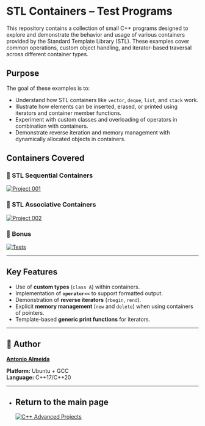 # STL Containers – Test Programs

This repository contains a collection of small C++ programs designed to explore and demonstrate the behavior and usage of various containers provided by the Standard Template Library (STL). These examples cover common operations, custom object handling, and iterator-based traversal across different container types.

## Purpose

The goal of these examples is to:

- Understand how STL containers like `vector`, `deque`, `list`, and `stack` work.
- Illustrate how elements can be inserted, erased, or printed using iterators and container member functions.
- Experiment with custom classes and overloading of operators in combination with containers.
- Demonstrate reverse iteration and memory management with dynamically allocated objects in containers.

## Containers Covered

### 📘 STL Sequential Containers  
[![Project 001](https://img.shields.io/badge/Sequential-Containers-blue?style=for-the-badge)](https://github.com/alfecjo/Cplus_plus_Advanced/tree/main/archives/module1/001_STL-SequentialContainers)

### 📘 STL Associative Containers
[![Project 002](https://img.shields.io/badge/Associative-Containers-blue?style=for-the-badge)](https://github.com/alfecjo/Cplus_plus_Advanced/tree/main/archives/module1/002_STL-AssociativeContainers)

### 📘 Bonus 
[![Tests](https://img.shields.io/badge/Bonus-Module1-orange?style=for-the-badge)](https://github.com/alfecjo/Cplus_plus_Advanced/tree/main/archives/module1/999_Bonus)

---

## Key Features

- Use of **custom types** (`class A`) within containers.
- Implementation of **`operator<<`** to support formatted output.
- Demonstration of **reverse iterators** (`rbegin`, `rend`).
- Explicit **memory management** (`new` and `delete`) when using containers of pointers.
- Template-based **generic print functions** for iterators.

---

## 👤 Author
**[Antonio Almeida](https://alfecjo.github.io/)**

**Platform:** Ubuntu + GCC  
**Language:** C++17/C++20  

---

- ## Return to the main page
  [![C++ Advanced Projects](https://img.shields.io/badge/C++_Advanced-000000?style=for-the-badge&logo=github&logoColor=white)](https://github.com/alfecjo/Cplus_plus_Advanced/tree/main)

